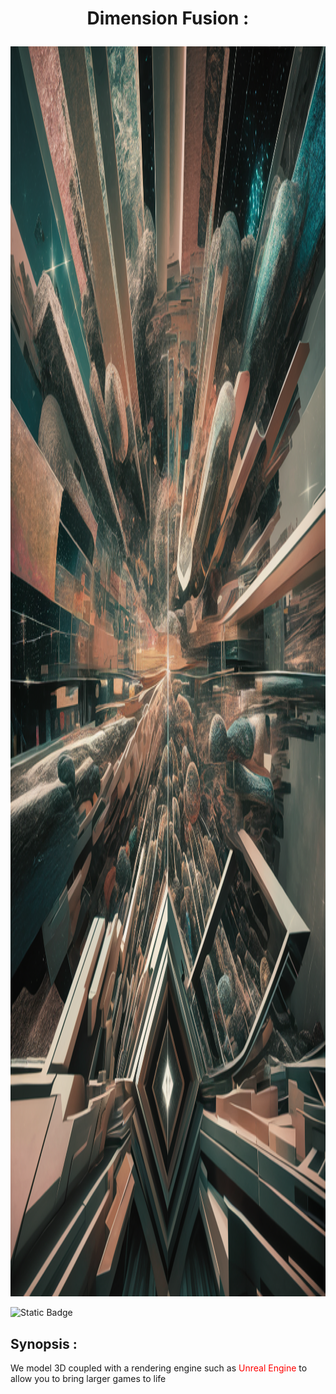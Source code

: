 # <p align="center">Dimension Fusion :</p>

<img src="./assets/img/logo.png" alt="logo" style="width: 100vw; height: 50vh;">

<p align="center">

![Static Badge](https://img.shields.io/badge/10.2.4-blue?style=flat&label=npm&labelColor=red)
</p>

## Synopsis :
We model 3D coupled with a rendering engine such as
<span style="color:red">Unreal Engine</span>
to allow you to bring larger games to life